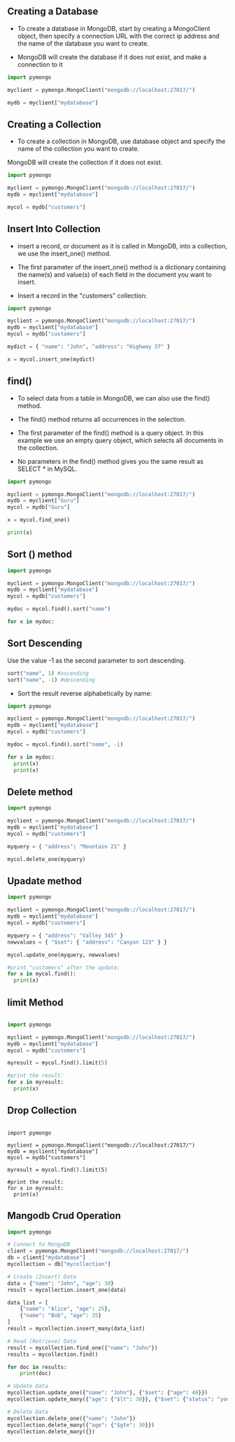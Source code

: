 ## Creating a Database
- To create a database in MongoDB, start by creating a MongoClient object, then specify a connection URL with the correct ip address and the name of the database 
 you want to create.

- MongoDB will create the database if it does not exist, and make a connection to it
```python 
import pymongo

myclient = pymongo.MongoClient("mongodb://localhost:27017/")

mydb = myclient["mydatabase"]
```
## Creating a Collection
- To create a collection in MongoDB, use database object and specify the name of the collection you want to create.

MongoDB will create the collection if it does not exist.
```python
import pymongo

myclient = pymongo.MongoClient("mongodb://localhost:27017/")
mydb = myclient["mydatabase"]

mycol = mydb["customers"]
```
## Insert Into Collection

- insert a record, or document as it is called in MongoDB, into a collection, we use the insert_one() method.

- The first parameter of the insert_one() method is a dictionary containing the name(s) and value(s) of each field in the document you want to insert.

- Insert a record in the "customers" collection:
```python
import pymongo

myclient = pymongo.MongoClient("mongodb://localhost:27017/")
mydb = myclient["mydatabase"]
mycol = mydb["customers"]

mydict = { "name": "John", "address": "Highway 37" }

x = mycol.insert_one(mydict)

```
## find()
- To select data from a table in MongoDB, we can also use the find() method.

- The find() method returns all occurrences in the selection.

- The first parameter of the find() method is a query object. In this example we use an empty query object, which selects all documents in the collection.

- No parameters in the find() method gives you the same result as SELECT * in MySQL.

```python
import pymongo

myclient = pymongo.MongoClient("mongodb://localhost:27017/")
mydb = myclient["Guru"]
mycol = mydb["Guru"]

x = mycol.find_one()

print(x)
```
## Sort () method
```python
import pymongo

myclient = pymongo.MongoClient("mongodb://localhost:27017/")
mydb = myclient["mydatabase"]
mycol = mydb["customers"]

mydoc = mycol.find().sort("name")

for x in mydoc:

```

## Sort Descending
Use the value -1 as the second parameter to sort descending.
```python
sort("name", 1) #ascending
sort("name", -1) #descending
```
- Sort the result reverse alphabetically by name:
```python
import pymongo

myclient = pymongo.MongoClient("mongodb://localhost:27017/")
mydb = myclient["mydatabase"]
mycol = mydb["customers"]

mydoc = mycol.find().sort("name", -1)

for x in mydoc:
  print(x)
  print(x)
```
## Delete method

```python
import pymongo

myclient = pymongo.MongoClient("mongodb://localhost:27017/")
mydb = myclient["mydatabase"]
mycol = mydb["customers"]

myquery = { "address": "Mountain 21" }

mycol.delete_one(myquery)
```


## Upadate method
```python
import pymongo

myclient = pymongo.MongoClient("mongodb://localhost:27017/")
mydb = myclient["mydatabase"]
mycol = mydb["customers"]

myquery = { "address": "Valley 345" }
newvalues = { "$set": { "address": "Canyon 123" } }

mycol.update_one(myquery, newvalues)

#print "customers" after the update:
for x in mycol.find():
  print(x)

```
## limit Method
```python

import pymongo

myclient = pymongo.MongoClient("mongodb://localhost:27017/")
mydb = myclient["mydatabase"]
mycol = mydb["customers"]

myresult = mycol.find().limit(5)

#print the result:
for x in myresult:
  print(x)
```
## Drop Collection
```

import pymongo

myclient = pymongo.MongoClient("mongodb://localhost:27017/")
mydb = myclient["mydatabase"]
mycol = mydb["customers"]

myresult = mycol.find().limit(5)

#print the result:
for x in myresult:
  print(x)

```

## Mangodb Crud Operation
```python
import pymongo

# Connect to MongoDB
client = pymongo.MongoClient("mongodb://localhost:27017/")
db = client["mydatabase"]
mycollection = db["mycollection"]

# Create (Insert) Data
data = {"name": "John", "age": 30}
result = mycollection.insert_one(data)

data_list = [
    {"name": "Alice", "age": 25},
    {"name": "Bob", "age": 35}
]
result = mycollection.insert_many(data_list)

# Read (Retrieve) Data
result = mycollection.find_one({"name": "John"})
results = mycollection.find()

for doc in results:
    print(doc)

# Update Data
mycollection.update_one({"name": "John"}, {"$set": {"age": 40}})
mycollection.update_many({"age": {"$lt": 30}}, {"$set": {"status": "young"}})

# Delete Data
mycollection.delete_one({"name": "John"})
mycollection.delete_many({"age": {"$gte": 30}})
mycollection.delete_many({})


```
